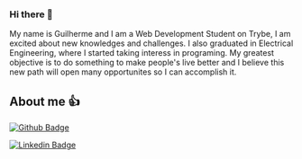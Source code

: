 ### Hi there 👋

My name is Guilherme and I am a Web Development Student on Trybe, I am excited about new knowledges and challenges. I also graduated in Electrical Engineering, where I started taking interess in programing.
My greatest objective is to do something to make people's live better and I believe this new path will open many opportunites so I can accomplish it.

## About me 👍

[![Github Badge](https://img.shields.io/badge/-Github-000?style=flat-square&logo=Github&logoColor=white&link=https://github.com/guilhermehjunior)](https://github.com/guilhermehjunior)

[![Linkedin Badge](https://img.shields.io/badge/-LinkedIn-blue?style=flat-square&logo=Linkedin&logoColor=white&link=https://www.linkedin.com/in/guilherme-hermenegildo-junior/)]( https://www.linkedin.com/in/guilherme-hermenegildo-junior/)



